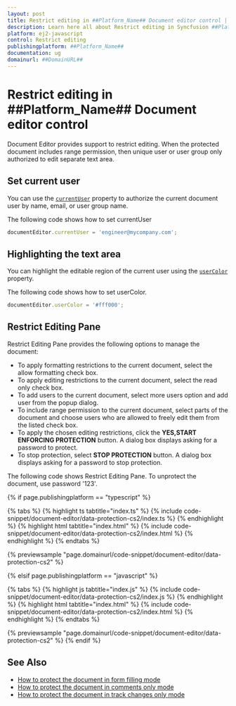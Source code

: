 ```yaml
---
layout: post
title: Restrict editing in ##Platform_Name## Document editor control | Syncfusion
description: Learn here all about Restrict editing in Syncfusion ##Platform_Name## Document editor control of Syncfusion Essential JS 2 and more.
platform: ej2-javascript
control: Restrict editing 
publishingplatform: ##Platform_Name##
documentation: ug
domainurl: ##DomainURL##
---
```


# Restrict editing in ##Platform_Name## Document editor control

Document Editor provides support to restrict editing. When the protected document includes range permission, then unique user or user group only authorized to edit separate text area.

## Set current user

You can use the [`currentUser`](../api/document-editor#currentuser) property to authorize the current document user by name, email, or user group name.

The following code shows how to set currentUser

```ts
documentEditor.currentUser = 'engineer@mycompany.com';
```

## Highlighting the text area

You can highlight the editable region of the current user using the [`userColor`](../api/document-editor#usercolor) property.

The following code shows how to set userColor.

```ts
documentEditor.userColor = '#fff000';
```

## Restrict Editing Pane

Restrict Editing Pane provides the following options to manage the document:
* To apply formatting restrictions to the current document, select the allow formatting check box.
* To apply editing restrictions to the current document, select the read only check box.
* To add users to the current document, select more users option and add user from the popup dialog.
* To include range permission to the current document, select parts of the document and choose users who are allowed to freely edit them from the listed check box.
* To apply the chosen editing restrictions, click the **YES,START ENFORCING PROTECTION** button. A dialog box displays asking for a   password to protect.
* To stop protection, select **STOP PROTECTION** button. A dialog box displays asking for a password to stop protection.

The following code shows Restrict Editing Pane. To unprotect the document, use password '123'.

{% if page.publishingplatform == "typescript" %}

 {% tabs %}
{% highlight ts tabtitle="index.ts" %}
{% include code-snippet/document-editor/data-protection-cs2/index.ts %}
{% endhighlight %}
{% highlight html tabtitle="index.html" %}
{% include code-snippet/document-editor/data-protection-cs2/index.html %}
{% endhighlight %}
{% endtabs %}
        
{% previewsample "page.domainurl/code-snippet/document-editor/data-protection-cs2" %}

{% elsif page.publishingplatform == "javascript" %}

{% tabs %}
{% highlight js tabtitle="index.js" %}
{% include code-snippet/document-editor/data-protection-cs2/index.js %}
{% endhighlight %}
{% highlight html tabtitle="index.html" %}
{% include code-snippet/document-editor/data-protection-cs2/index.html %}
{% endhighlight %}
{% endtabs %}

{% previewsample "page.domainurl/code-snippet/document-editor/data-protection-cs2" %}
{% endif %}

## See Also

* [How to protect the document in form filling mode](../document-editor/form-fields/#protect-the-document-in-form-filling-mode)
* [How to protect the document in comments only mode](../document-editor/comments/#protect-the-document-in-comments-only-mode)
* [How to protect the document in track changes only mode](../document-editor/track-changes/#protect-the-document-in-track-changes-only-mode)